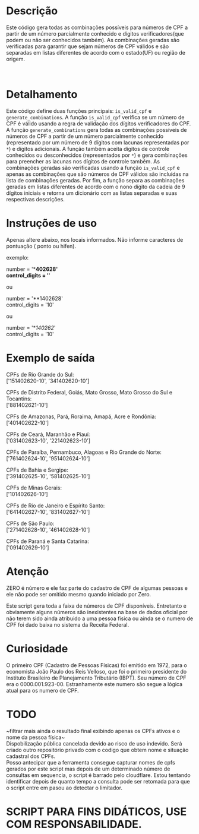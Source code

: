 # Descrição
Este código gera todas as combinações possíveis para números de CPF a partir de um número parcialmente conhecido e dígitos verificadores(que podem ou não ser conhecidos também). As combinações geradas são verificadas para garantir que sejam números de CPF válidos e são separadas em listas diferentes de acordo com o estado(UF) ou região de origem.<br>

<br>

# Detalhamento 
Este código define duas funções principais: `is_valid_cpf` e `generate_combinations`. A função `is_valid_cpf` verifica se um número de CPF é válido usando a regra de validação dos dígitos verificadores do CPF. A função `generate_combinations` gera todas as combinações possíveis de números de CPF a partir de um número parcialmente conhecido (representado por um número de 9 dígitos com lacunas representadas por `*`) e dígitos adicionais. A função também aceita dígitos de controle conhecidos ou desconhecidos (representados por `*`) e gera combinações para preencher as lacunas nos dígitos de controle também. As combinações geradas são verificadas usando a função `is_valid_cpf` e apenas as combinações que são números de CPF válidos são incluídas na lista de combinações geradas. Por fim, a função separa as combinações geradas em listas diferentes de acordo com o nono dígito da cadeia de 9 dígitos iniciais e retorna um dicionário com as listas separadas e suas respectivas descrições.

# Instruções de uso

Apenas altere abaixo, nos locais informados. Não informe caracteres de pontuação ( ponto ou hifen).

exemplo:

number = '***402628'<br>
control_digits = '**'

ou

number = '**1402628'<br>
control_digits = '10'

ou

number = '**140262*'<br>
control_digits = '10'

# Exemplo de saída

CPFs de Rio Grande do Sul:<br>
['151402620-10', '341402620-10']

CPFs de Distrito Federal, Goiás, Mato Grosso, Mato Grosso do Sul e Tocantins:<br>
['881402621-10']

CPFs de Amazonas, Pará, Roraima, Amapá, Acre e Rondônia:<br>
['401402622-10']

CPFs de Ceará, Maranhão e Piauí:<br>
['031402623-10', '221402623-10']

CPFs de Paraíba, Pernambuco, Alagoas e Rio Grande do Norte:<br>
['761402624-10', '951402624-10']

CPFs de Bahia e Sergipe:<br>
['391402625-10', '581402625-10']

CPFs de Minas Gerais:<br>
['101402626-10']

CPFs de Rio de Janeiro e Espírito Santo:<br>
['641402627-10', '831402627-10']

CPFs de São Paulo:<br>
['271402628-10', '461402628-10']

CPFs de Paraná e Santa Catarina:<br>
['091402629-10']

# Atenção
ZERO é número e ele faz parte do cadastro de CPF de algumas pessoas e ele não pode ser omitido mesmo quando iniciado por Zero.

Este script gera toda a faixa de números de CPF disponíveis. Entretanto e obviamente alguns números são inexistentes na base de dados oficial por não terem sido ainda atribuido a uma pessoa fisica ou ainda se o numero de CPF foi dado baixa no sistema da Receita Federal.

# Curiosidade
O primeiro CPF (Cadastro de Pessoas Físicas) foi emitido em 1972, para o economista João Paulo dos Reis Velloso, que foi o primeiro presidente do Instituto Brasileiro de Planejamento Tributário (IBPT). Seu número de CPF era o 0000.001.923-00. Estranhamente este numero são segue a lógica atual para os numero de CPF.

# TODO 
~filtrar mais ainda o resultado final  exibindo apenas os CPFs ativos e o nome da pessoa física~<br>
Dispobilização pública cancelada devido ao risco de uso indevido. Será criado outro repositório privado com o codigo que obtem nome e situação cadastral dos CPFs.<br>
Posso antecipar que a ferramenta consegue capturar nomes de cpfs gerados por este script mas depois de um determinado número de consultas em sequencia, o script é barrado pelo cloudflare. Estou tentando identificar depois de quanto tempo a consulta pode ser retomada para que o script entre em pasou ao detectar o limitador.

# SCRIPT PARA FINS DIDÁTICOS, USE COM RESPONSABILIDADE.


